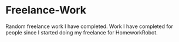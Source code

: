 # Freelance-Work
Random freelance work I have completed.
Work I have completed for people since I started doing my freelance for HomeworkRobot.
